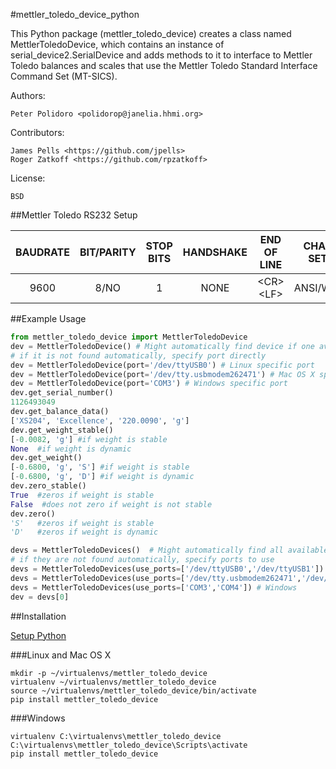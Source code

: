 #mettler_toledo_device_python

This Python package (mettler\_toledo\_device) creates a class named
MettlerToledoDevice, which contains an instance of
serial\_device2.SerialDevice and adds methods to it to interface to
Mettler Toledo balances and scales that use the Mettler Toledo
Standard Interface Command Set (MT-SICS).

Authors:

    Peter Polidoro <polidorop@janelia.hhmi.org>

Contributors:

    James Pells <https://github.com/jpells>
    Roger Zatkoff <https://github.com/rpzatkoff>

License:

    BSD

##Mettler Toledo RS232 Setup

| BAUDRATE | BIT/PARITY | STOP BITS | HANDSHAKE | END OF LINE  | CHAR SET | CONTINUOUS MODE |
| :-:      | :-:        | :-:       | :-:       | :-:          | :-:      | :-:             |
| 9600     | 8/NO       | 1         | NONE      | \<CR\>\<LF\> | ANSI/WIN | OFF             |

##Example Usage


```python
from mettler_toledo_device import MettlerToledoDevice
dev = MettlerToledoDevice() # Might automatically find device if one available
# if it is not found automatically, specify port directly
dev = MettlerToledoDevice(port='/dev/ttyUSB0') # Linux specific port
dev = MettlerToledoDevice(port='/dev/tty.usbmodem262471') # Mac OS X specific port
dev = MettlerToledoDevice(port='COM3') # Windows specific port
dev.get_serial_number()
1126493049
dev.get_balance_data()
['XS204', 'Excellence', '220.0090', 'g']
dev.get_weight_stable()
[-0.0082, 'g'] #if weight is stable
None  #if weight is dynamic
dev.get_weight()
[-0.6800, 'g', 'S'] #if weight is stable
[-0.6800, 'g', 'D'] #if weight is dynamic
dev.zero_stable()
True  #zeros if weight is stable
False  #does not zero if weight is not stable
dev.zero()
'S'   #zeros if weight is stable
'D'   #zeros if weight is dynamic
```

```python
devs = MettlerToledoDevices()  # Might automatically find all available devices
# if they are not found automatically, specify ports to use
devs = MettlerToledoDevices(use_ports=['/dev/ttyUSB0','/dev/ttyUSB1']) # Linux
devs = MettlerToledoDevices(use_ports=['/dev/tty.usbmodem262471','/dev/tty.usbmodem262472']) # Mac OS X
devs = MettlerToledoDevices(use_ports=['COM3','COM4']) # Windows
dev = devs[0]
```

##Installation

[Setup Python](https://github.com/janelia-pypi/python_setup)

###Linux and Mac OS X

```shell
mkdir -p ~/virtualenvs/mettler_toledo_device
virtualenv ~/virtualenvs/mettler_toledo_device
source ~/virtualenvs/mettler_toledo_device/bin/activate
pip install mettler_toledo_device
```

###Windows

```shell
virtualenv C:\virtualenvs\mettler_toledo_device
C:\virtualenvs\mettler_toledo_device\Scripts\activate
pip install mettler_toledo_device
```
